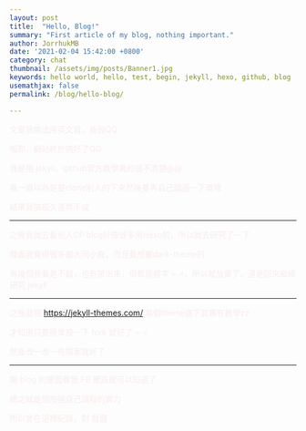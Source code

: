 ```yaml
---
layout: post
title:  "Hello, Blog!"
summary: "First article of my blog, nothing important."
author: JorrhukMB
date: '2021-02-04 15:42:00 +0800'
category: chat
thumbnail: /assets/img/posts/Banner1.jpg
keywords: hello world, hello, test, begin, jekyll, hexo, github, blog
usemathjax: false
permalink: /blog/hello-blog/

---
```

<style>
p{
	color : #F9ECEC;
	margin-bottom: .5rem;
}
</style>

文章我無法用英文寫，我弱QQ

哦耶，網站終於搞好了QQ

我是用 jekyll，github官方教學真的很不清楚@@

我一直以為是要clone別人的下來然後要再自己調適一下環境

結果我搞超久還弄不成

---

之後我就去看別人CP blog好像很多用Hexo的，所以就去研究了一下

裡面我覺得很多都大同小異，而且我想要dark-theme的

有幾個我看是不錯，也有架出來，但都簡體字 = =，所以就放棄了，還是回來繼續研究  jekyll

---

之後發現 https://jekyll-themes.com/ 每個theme底下其實有教學zz

才知道只要簡單按一下 fork 就好了 = =

然後改一改一些檔案就好了

---

開 blog 的原因看我 FB 應該就可以知道了

總之就是想加強自己競程的實力

所以會在這裡紀錄，對 就醬
